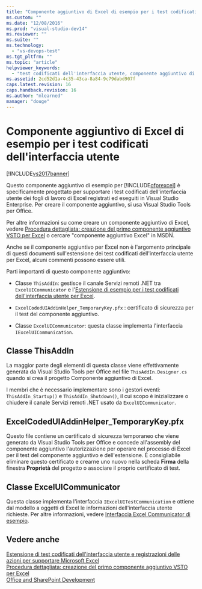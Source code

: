 ```yaml
---
title: "Componente aggiuntivo di Excel di esempio per i test codificati dell&#39;interfaccia utente | Microsoft Docs"
ms.custom: ""
ms.date: "12/08/2016"
ms.prod: "visual-studio-dev14"
ms.reviewer: ""
ms.suite: ""
ms.technology: 
  - "vs-devops-test"
ms.tgt_pltfrm: ""
ms.topic: "article"
helpviewer_keywords: 
  - "test codificati dell'interfaccia utente, componente aggiuntivo di esempio per Excel"
ms.assetid: 2cd52d1a-4c35-43ca-8a84-9c79dabd907f
caps.latest.revision: 16
caps.handback.revision: 16
ms.author: "mlearned"
manager: "douge"
---
```

# Componente aggiuntivo di Excel di esempio per i test codificati dell&#39;interfaccia utente
[!INCLUDE[vs2017banner](../code-quality/includes/vs2017banner.md)]

Questo componente aggiuntivo di esempio per [!INCLUDE[ofprexcel](../test/includes/ofprexcel_md.md)] è specificamente progettato per supportare i test codificati dell'interfaccia utente dei fogli di lavoro di Excel registrati ed eseguiti in Visual Studio Enterprise. Per creare il componente aggiuntivo, si usa Visual Studio Tools per Office.  
  
 Per altre informazioni su come creare un componente aggiuntivo di Excel, vedere [Procedura dettagliata: creazione del primo componente aggiuntivo VSTO per Excel](../Topic/Walkthrough:%20Creating%20Your%20First%20VSTO%20Add-in%20for%20Excel.md) o cercare "componente aggiuntivo Excel" in MSDN.  
  
 Anche se il componente aggiuntivo per Excel non è l'argomento principale di questi documenti sull'estensione dei test codificati dell'interfaccia utente per Excel, alcuni commenti possono essere utili.  
  
 Parti importanti di questo componente aggiuntivo:  
  
-   Classe `ThisAddIn`: gestisce il canale Servizi remoti .NET tra `ExcelUICommunicator` e l'[Estensione di esempio per i test codificati dell'interfaccia utente per Excel](../test/sample-coded-ui-test-extension-for-excel.md).  
  
-   `ExcelCodedUIAddinHelper_TemporaryKey.pfx` : certificato di sicurezza per il test del componente aggiuntivo.  
  
-   Classe `ExcelUICommunicator`: questa classe implementa l'interfaccia `IExcelUICommunication`.  
  
## Classe ThisAddIn  
 La maggior parte degli elementi di questa classe viene effettivamente generata da Visual Studio Tools per Office nel file `ThisAddIn.Designer.cs` quando si crea il progetto Componente aggiuntivo di Excel.  
  
 I membri che è necessario implementare sono i gestori eventi: `ThisAddIn_Startup()` e `ThisAddIn_Shutdown()`,  il cui scopo è inizializzare o chiudere il canale Servizi remoti .NET usato da `ExcelUICommunicator`.  
  
## ExcelCodedUIAddinHelper\_TemporaryKey.pfx  
 Questo file contiene un certificato di sicurezza temporaneo che viene generato da Visual Studio Tools per Office e concede all'assembly del componente aggiuntivo l'autorizzazione per operare nel processo di Excel per il test del componente aggiuntivo e dell'estensione.  È consigliabile eliminare questo certificato e crearne uno nuovo nella scheda **Firma** della finestra **Proprietà** del progetto o associare il proprio certificato di test.  
  
## Classe ExcelUICommunicator  
 Questa classe implementa l'interfaccia `IExcelUITestCommunication` e ottiene dal modello a oggetti di Excel le informazioni dell'interfaccia utente richieste.  Per altre informazioni, vedere [Interfaccia Excel Communicator di esempio](../test/sample-excel-communicator-interface.md).  
  
## Vedere anche  
 [Estensione di test codificati dell'interfaccia utente e registrazioni delle azioni per supportare Microsoft Excel](../test/extending-coded-ui-tests-and-action-recordings-to-support-microsoft-excel.md)   
 [Procedura dettagliata: creazione del primo componente aggiuntivo VSTO per Excel](../Topic/Walkthrough:%20Creating%20Your%20First%20VSTO%20Add-in%20for%20Excel.md)   
 [Office and SharePoint Development](/office-dev/office-dev/office-and-sharepoint-development-in-visual-studio)